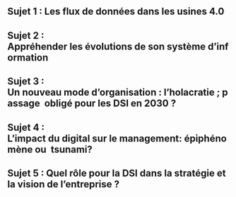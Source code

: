 
## Sujet 1 : Les flux de données dans les usines 4.0

## Sujet 2 : Appréhender les évolutions de son système d’information

## Sujet 3 : Un nouveau mode d’organisation : l’holacratie ; passage  obligé pour les DSI en 2030 ?

## Sujet 4 : L’impact du digital sur le management: épiphénomène ou  tsunami?

## Sujet 5 : Quel rôle pour la DSI dans la stratégie et la vision de l’entreprise ?

